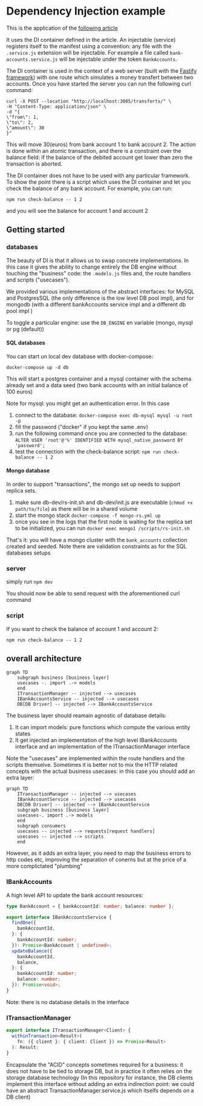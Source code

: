 # Dependency Injection example

This is the application of the [following article]()

It uses the DI container defined in the article. An injectable (service) registers itself to the manifest using a convention:
any file with the ``.service.js`` extension will be injectable. For example a file called ``bank-accounts.service.js`` will be injectable under the token ``BankAccounts``.  

The DI container is used in the context of a web server (built with the [Fastify framework](https://www.fastify.io/)) with one route which simulates a money transfert between two accounts. Once you have started the server you can run the following curl command:

```shell
curl -X POST --location "http://localhost:3005/transferts/" \
-H "Content-Type: application/json" \
-d "{
\"from\": 1,
\"to\": 2,
\"amount\": 30
}"
```

This will move 30(euros) from bank account 1 to bank account 2. 
The action is done within an atomic transaction, and there is a constraint over the balance field: if the balance of the debited account get lower than zero the transaction is aborted.

The DI container does not have to be used with any particular framework. To show the point there is a script which uses the DI container and let you check the balance of any bank account. For example, you can run: 

``npm run check-balance -- 1 2``

and you will see the balance for account 1 and account 2

## Getting started

### databases

The beauty of DI is that it allows us to swap concrete implementations. In this case it gives the ability to change entirely the DB engine without touching the "business" code: the ```.models.js``` files and, the route handlers and scripts ("usecases").

We provided various implementations of the abstract interfaces: for MySQL and PostgresSQL (the only difference is the low level DB pool impl), and for mongodb (with a different bankAccounts service impl and a different db pool impl )

To toggle a particular engine: use the ``DB_ENGINE`` en variable (mongo, mysql or pg (default))

#### SQL databases

You can start un local dev database with docker-compose:

``docker-compose up -d db``

This will start a postgres container and a mysql container with the schema already set and a data seed (two bank accounts with an initial balance of 100 euros)

Note for mysql: you might get an authentication error. In this case 

1. connect to the database: ``docker-compose exec db-mysql mysql -u root -p``
2. fill the password ("docker" if you kept the same .env)
3. run the following command once you are connected to the database: ``ALTER USER 'root'@'%' IDENTIFIED WITH mysql_native_password BY 'password';``
4. test the connection with the check-balance script: ``npm run check-balance -- 1 2``



#### Mongo database

In order to support "transactions", the mongo set up needs to support replica sets.

1. make sure db-dev/rs-init.sh and db-dev/init.js are executable (``chmod +x path/to/file``) as there will be in a shared volume
2. start the mongo stack ``docker-compose -f mongo-rs.yml up``
3. once you see in the logs that the first node is waiting for the replica set to be initialized, you can run ``docker exec mongo1 /scripts/rs-init.sh``

That's it: you will have a mongo cluster with the ``bank_accounts`` collection created and seeded. Note there are validation constraints as for the SQL databases setups 

### server

simply run ``npm dev``

You should now be able to send request with the aforementioned curl command

### script

If you want to check the balance of account 1 and account 2:

``npm run check-balance -- 1 2``

## overall architecture

```mermaid
graph TD
    subgraph business [business layer]
    usecases -. import .-> models
    end
    ITransactionManager -- injected --> usecases
    IBankAccountsService -- injected --> usecases
    DB[DB Driver] -- injected --> IBankAccountsService
```

The business layer should reamain agnostic of database details:
1. It can import models: pure fonctions which compute the various entity states
2. It get injected an implementation of the high level IBankAccounts interface and an implementation of the ITransactionManager interface

Note the "usecases" are implemented within the route handlers and the scripts themselve. Sometimes it is better not to mix the HTTP related concepts with the actual business usecases: in this case you should add an extra layer:

```mermaid
graph TD
    ITransactionManager -- injected --> usecases
    IBankAccountService -- injected --> usecases
    DB[DB Driver] -- injected --> IBankAccountService
    subgraph business [business layer]
    usecases-. import .-> models
    end
    subgraph consumers
    usecases -- injected --> requests[request handlers]
    usecases -- injected --> scripts
    end
```

However, as it adds an extra layer, you need to map the business errors to http codes etc, improving the separation of conerns but at the price of a more complictated "plumbing"

### IBankAccounts

A high level API to update the bank account resources:

```Typescript
type BankAccount = { bankAccountId: number; balance: number };

export interface IBankAccountsService {
  findOne({
    bankAccountId,
  }: {
    bankAccountId: number;
  }): Promise<BankAccount | undefined>;
  updateBalance({
    bankAccountId,
    balance,
  }: {
    bankAccountId: number;
    balance: number;
  }): Promise<void>;
}
```

Note: there is no database details in the interface

### ITransactionManager

```Typescript
export interface ITransactionManager<Client> {
  withinTransaction<Result>(
    fn: ({ client }: { client: Client }) => Promise<Result>
  ): Result;
}
```

Encapsulate the "ACID" concepts sometimes required for a business: it does not have to be tied to storage DB, but in practice it often relies on the storage database technology (In this repository for instance, the DB clients implement this interface without adding an extra indirection point: we could have an abstract TransactionManager.service.js which itselfs depends on a DB client)
